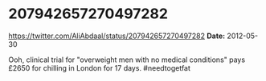 # 207942657270497282
https://twitter.com/AliAbdaal/status/207942657270497282
**Date:** 2012-05-30

Ooh, clinical trial for "overweight men with no medical conditions" pays £2650 for chilling in London for 17 days. #needtogetfat
